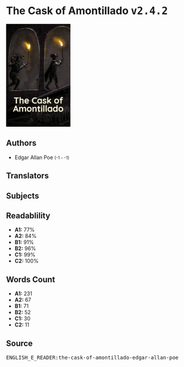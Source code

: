 # The Cask of Amontillado <kbd>v2.4.2</kbd>

![](./cover.medium.jpg "")

## Authors


 - Edgar Allan Poe <small>(-1 - -1)</small>

## Translators



## Subjects



## Readablility


 - **A1:** 77%
 - **A2:** 84%
 - **B1:** 91%
 - **B2:** 96%
 - **C1:** 99%
 - **C2:** 100%

## Words Count


 - **A1:** 231
 - **A2:** 67
 - **B1:** 71
 - **B2:** 52
 - **C1:** 30
 - **C2:** 11

## Source


<kbd>ENGLISH_E_READER:the-cask-of-amontillado-edgar-allan-poe</kbd>
